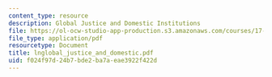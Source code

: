 ```yaml
---
content_type: resource
description: Global Justice and Domestic Institutions
file: https://ol-ocw-studio-app-production.s3.amazonaws.com/courses/17-000j-political-philosophy-global-justice-spring-2003/f024f97d24b7bde2ba7aeae3922f422d_lnglobal_justice_and_domestic.pdf
file_type: application/pdf
resourcetype: Document
title: lnglobal_justice_and_domestic.pdf
uid: f024f97d-24b7-bde2-ba7a-eae3922f422d
---
```

